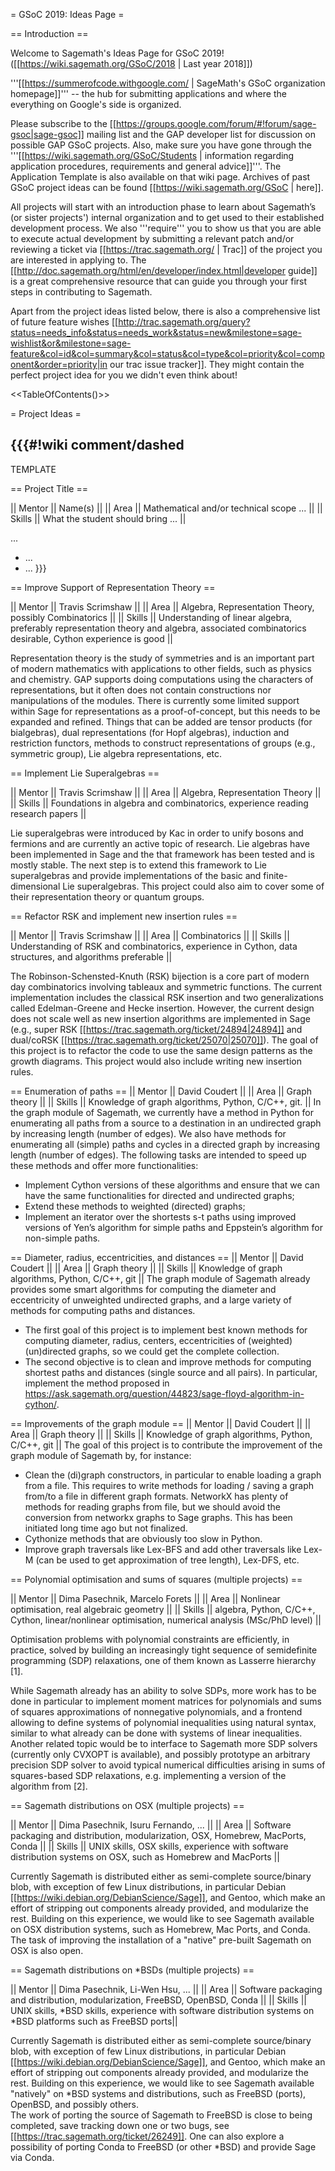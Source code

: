 = GSoC 2019: Ideas Page =

== Introduction ==

Welcome to Sagemath's Ideas Page for GSoC 2019! ([[https://wiki.sagemath.org/GSoC/2018 | Last year 2018]])

'''[[https://summerofcode.withgoogle.com/ | SageMath's GSoC organization homepage]]''' -- the hub for submitting applications and where the everything on Google's side is organized.

Please subscribe to the [[https://groups.google.com/forum/#!forum/sage-gsoc|sage-gsoc]] mailing list and the GAP developer list for discussion on possible GAP GSoC projects. Also, make sure you have gone through the '''[[https://wiki.sagemath.org/GSoC/Students | information regarding application procedures, requirements and general advice]]'''. The Application Template is also available on that wiki page. Archives of past GSoC project ideas can be found [[https://wiki.sagemath.org/GSoC | here]].

All projects will start with an introduction phase to learn about Sagemath’s (or sister projects') internal organization and to get used to their established development process. We also '''require''' you to show us that you are able to execute actual development by submitting a relevant patch and/or reviewing a ticket via [[https://trac.sagemath.org/ | Trac]] of the project you are interested in applying to. The [[http://doc.sagemath.org/html/en/developer/index.html|developer guide]] is a great comprehensive resource that can guide you through your first steps in contributing to Sagemath.

Apart from the project ideas listed below, there is also a comprehensive list of future feature wishes [[http://trac.sagemath.org/query?status=needs_info&status=needs_work&status=new&milestone=sage-wishlist&or&milestone=sage-feature&col=id&col=summary&col=status&col=type&col=priority&col=component&order=priority|in our trac issue tracker]].
They might contain the perfect project idea for you we didn't even think about!

<<TableOfContents()>>

= Project Ideas =



{{{#!wiki comment/dashed
---

TEMPLATE

== Project Title ==

|| Mentor     || Name(s) ||
|| Area       || Mathematical and/or technical scope ... ||
|| Skills     || What the student should bring ... ||

...

  * ...
  * ...
}}}

== Improve Support of Representation Theory ==

|| Mentor     || Travis Scrimshaw ||
|| Area       || Algebra, Representation Theory, possibly Combinatorics ||
|| Skills     || Understanding of linear algebra, preferably representation theory and algebra, associated combinatorics desirable, Cython experience is good ||

Representation theory is the study of symmetries and is an important part of modern mathematics with applications to other fields, such as physics and chemistry. GAP supports doing computations using the characters of representations, but it often does not contain constructions nor manipulations of the modules. There is currently some limited support within Sage for representations as a proof-of-concept, but this needs to be expanded and refined. Things that can be added are tensor products (for bialgebras), dual representations (for Hopf algebras), induction and restriction functors, methods to construct representations of groups (e.g., symmetric group), Lie algebra representations, etc.

== Implement Lie Superalgebras ==

|| Mentor     || Travis Scrimshaw ||
|| Area       || Algebra, Representation Theory ||
|| Skills     || Foundations in algebra and combinatorics, experience reading research papers ||

Lie superalgebras were introduced by Kac in order to unify bosons and fermions and are currently an active topic of research. Lie algebras have been implemented in Sage and the that framework has been tested and is mostly stable. The next step is to extend this framework to Lie superalgebras and provide implementations of the basic and finite-dimensional Lie superalgebras. This project could also aim to cover some of their representation theory or quantum groups.


== Refactor RSK and implement new insertion rules ==

|| Mentor     || Travis Scrimshaw ||
|| Area       || Combinatorics ||
|| Skills     || Understanding of RSK and combinatorics, experience in Cython, data structures, and algorithms preferable ||

The Robinson-Schensted-Knuth (RSK) bijection is a core part of modern day combinatorics involving tableaux and symmetric functions. The current implementation includes the classical RSK insertion and two generalizations called Edelman-Greene and Hecke insertion. However, the current design does not scale well as new insertion algorithms are implemented in Sage (e.g., super RSK [[https://trac.sagemath.org/ticket/24894|24894]] and dual/coRSK [[https://trac.sagemath.org/ticket/25070|25070]]). The goal of this project is to refactor the code to use the same design patterns as the growth diagrams. This project would also include writing new insertion rules.


== Enumeration of paths ==
|| Mentor     || David Coudert ||
|| Area       || Graph theory ||
|| Skills     || Knowledge of graph algorithms, Python, C/C++, git. ||
In the graph module of Sagemath, we currently have a method in Python for enumerating all paths from a source to a destination in an undirected graph by increasing length (number of edges). We also have methods for enumerating all (simple) paths and cycles in a directed graph by increasing length (number of edges).
The following tasks are intended to speed up these methods and offer more functionalities:
 * Implement Cython versions of these algorithms and ensure that we can have the same functionalities for directed and undirected graphs;
 * Extend these methods to weighted (directed) graphs;
 * Implement an iterator over the shortests s-t paths using improved versions of Yen’s algorithm for simple paths and Eppstein’s algorithm for non-simple paths.


== Diameter, radius, eccentricities, and distances ==
|| Mentor     || David Coudert ||
|| Area       || Graph theory ||
|| Skills     || Knowledge of graph algorithms, Python, C/C++, git ||
The graph module of Sagemath already provides some smart algorithms for computing the diameter and eccentricity of unweighted undirected graphs, and a large variety of methods for computing paths and distances.
 * The first goal of this project is to implement best known methods for computing diameter, radius, centers, eccentricities of (weighted) (un)directed graphs, so we could get the complete collection.
 * The second objective is to clean and improve methods for computing shortest paths and distances (single source and all pairs). In particular, implement the method proposed in https://ask.sagemath.org/question/44823/sage-floyd-algorithm-in-cython/. 


== Improvements of the graph module ==
|| Mentor     || David Coudert ||
|| Area       || Graph theory ||
|| Skills     || Knowledge of graph algorithms, Python, C/C++, git ||
The goal of this project is to contribute the improvement of the graph module of Sagemath by, for instance:
 * Clean the (di)graph constructors, in particular to enable loading a graph from a file. This requires to write methods for loading / saving a graph from/to a file in different graph formats. NetworkX has plenty of methods for reading graphs from file, but we should avoid the conversion from networkx graphs to Sage graphs. This has been initiated long time ago but not finalized.
 * Cythonize methods that are obviously too slow in Python.
 * Improve graph traversals like Lex-BFS and add other traversals like Lex-M (can be used to get approximation of tree length), Lex-DFS, etc.

== Polynomial optimisation and sums of squares (multiple projects) ==

|| Mentor     || Dima Pasechnik, Marcelo Forets ||
|| Area       || Nonlinear optimisation, real algebraic geometry ||
|| Skills     || algebra, Python, C/C++, Cython, linear/nonlinear optimisation, numerical analysis (MSc/PhD level) ||

Optimisation problems with polynomial constraints are efficiently, in practice, solved by
building an increasingly tight sequence of semidefinite programming (SDP) relaxations, one of them known as
Lasserre hierarchy [1]. 

While Sagemath already has an ability to solve SDPs, more work has to be done
in particular to implement moment matrices for polynomials and sums of squares approximations
of nonnegative polynomials, and a frontend allowing to define
systems of polynomial inequalities using natural syntax, similar to what already can be done with
systems of linear inequalities.
Another related topic would be to interface to Sagemath more SDP solvers (currently only CVXOPT is available),
and possibly  prototype an arbitrary precision SDP solver to avoid typical numerical difficulties arising
in sums of squares-based SDP relaxations, e.g. implementing a version of the algorithm from [2].


== Sagemath distributions on OSX (multiple projects) ==

|| Mentor     || Dima Pasechnik, Isuru Fernando, ... ||
|| Area       || Software packaging and distribution, modularization, OSX, Homebrew, MacPorts, Conda  ||
|| Skills     || UNIX skills, OSX skills, experience with software distribution systems on OSX, such as Homebrew and MacPorts ||

Currently Sagemath is distributed either as semi-complete source/binary blob, with exception of few Linux
distributions, in particular Debian [[https://wiki.debian.org/DebianScience/Sage]], and Gentoo, which make an effort of stripping out components already provided, and modularize the rest. 
Building on this experience, we would like to see Sagemath available on OSX  distribution systems, such as Homebrew, Mac Ports, and Conda.
The task of improving the installation of a "native" pre-built Sagemath on OSX is also open.

== Sagemath distributions on  *BSDs (multiple projects) ==

|| Mentor     || Dima Pasechnik, Li-Wen Hsu, ... ||
|| Area       || Software packaging and distribution, modularization, FreeBSD, OpenBSD, Conda ||
|| Skills     || UNIX skills, *BSD skills, experience with software distribution systems on *BSD platforms such as FreeBSD ports||

Currently Sagemath is distributed either as semi-complete source/binary blob, with exception of few Linux
distributions, in particular Debian [[https://wiki.debian.org/DebianScience/Sage]], and Gentoo, which make an effort of stripping out components already provided, and modularize the rest. 
Building on this experience, we would like to see Sagemath available "natively" on *BSD systems and distributions, such as FreeBSD (ports), OpenBSD, and possibly others.     
The work of porting the source of Sagemath to FreeBSD is close to being completed, save tracking down one or two bugs, see [[https://trac.sagemath.org/ticket/26249]].
One can also explore a possibility of porting Conda to FreeBSD (or other *BSD) and provide Sage via Conda.
